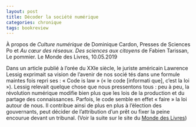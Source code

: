 ```yaml
---
layout: post
title: Décoder la société numérique
categories: chronique
tags: bookreview
---
```


À propos de <i>Culture numérique</i> de Dominique Cardon, Presses de Sciences Po et <i>Au cœur des réseaux. Des sciences aux citoyens</i> de Fabien Tarissan, Le pommier.
Le Monde des Livres, 10.05.2019

Dans un article publié à l’orée du XXIe siècle, le juriste américain Lawrence Lessig exprimait sa vision de l’avenir de nos socié­ tés dans une formule maintes fois repri­ ses : « Code is law » (« le code [informati­ que], c’est la loi »). Lessig relevait quelque chose que nous pressentons tous : peu à peu, la révolution numérique modifie bien plus que les lois de la production et du partage des connaissances. Parfois, le code semble en effet « faire » la loi autour de nous. Il contribue ainsi de plus en plus à l’élection des gouvernants, peut décider de l’attribution d’un prêt ou fixer la peine
encourue devant un tribunal.
(Voir la suite sur le site du [Monde des Livres](https://www.lemonde.fr/livres/article/2019/05/10/essais-dominique-cardon-et-fabien-tarissan-decodent-la-societe-numerique_5460317_3260.html))
